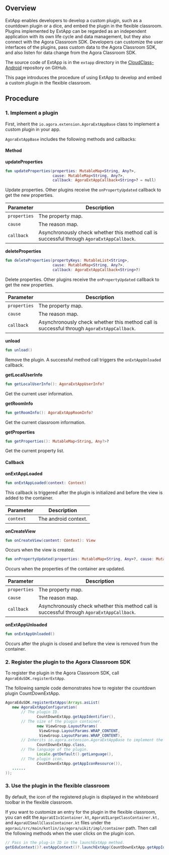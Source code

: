 ## Overview

ExtApp enables developers to develop a custom plugin, such as a countdown plugin or a dice, and embed the plugin in the flexible classroom. Plugins implemented by ExtApp can be regarded as an independent application with its own life cycle and data management, but they also connect with the Agora Classroom SDK. Developers can customize the user interfaces of the plugins, pass custom data to the Agora Classroom SDK, and also listen for data change from the Agora Classroom SDK. 

The source code of ExtApp is in the `extapp` directory in the [CloudClass-Android](https://github.com/AgoraIO-Community/CloudClass-Android) repository on GitHub.

This page introduces the procedure of using ExtApp to develop and embed a custom plugin in the flexible classroom.

## Procedure

### 1. Implement a plugin

First, inherit the `io.agora.extension.AgoraExtAppBase` class to implement a custom plugin in your app.

`AgoraExtAppBase` includes the following methods and callbacks:

#### Method

**updateProperties**

```kotlin
fun updateProperties(properties: MutableMap<String, Any?>,
                     cause: MutableMap<String, Any?>,
                     callback: AgoraExtAppCallback<String>? = null)
```

Update properties. Other plugins receive the `onPropertyUpdated` callback to get the new properties.

| Parameter | Description |
| ------------ | --------------------------------------------- |
| `properties` | The property map. |
| `cause` | The reason map. |
| `callback` | Asynchronously check whether this method call is successful through `AgoraExtAppCallback`. |

**deleteProperties**

```kotlin
fun deleteProperties(propertyKeys: MutableList<String>,
                     cause: MutableMap<String, Any?>,
                     callback: AgoraExtAppCallback<String>?)
```

Delete properties. Other plugins receive the `onPropertyUpdated` callback to get the new properties.

| Parameter | Description |
| ------------ | --------------------------------------------- |
| `properties` | The property map. |
| `cause` | The reason map. |
| `callback` | Asynchronously check whether this method call is successful through `AgoraExtAppCallback`. |

**unload**

```kotlin
fun unload()
```

Remove the plugin. A successful method call triggers the `onExtAppUnloaded` callback.

**getLocalUserInfo**

```kotlin
fun getLocalUserInfo(): AgoraExtAppUserInfo?
```

Get the current user information.

**getRoomInfo**

```kotlin
fun getRoomInfo(): AgoraExtAppRoomInfo?
```

Get the current classroom information.

**getProperties**

```kotlin
fun getProperties(): MutableMap<String, Any?>?
```

Get the current property list.

#### Callback

**onExtAppLoaded**

```kotlin
fun onExtAppLoaded(context: Context)
```

This callback is triggered after the plugin is initialized and before the view is added to the container.

| Parameter | Description |
| --------- | ---------------- |
| `context` | The android context. |

**onCreateView**

```kotlin
fun onCreateView(content: Context): View
```

Occurs when the view is created.

```kotlin
fun onPropertyUpdated(properties: MutableMap<String, Any>?, cause: MutableMap<String, Any?>?)
```

Occurs when the properties of the container are updated.

| Parameter | Description |
| ------------ | --------------------------------------------- |
| `properties` | The property map. |
| `cause` | The reason map. |
| `callback` | Asynchronously check whether this method call is successful through `AgoraExtAppCallback`. |

**onExtAppUnloaded**

```kotlin
fun onExtAppUnloaded()
```

Occurs after the plugin is closed and before the view is removed from the container.

### 2. Register the plugin to the Agora Classroom SDK

To register the plugin in the Agora Classroom SDK, call `AgoraEduSDK.registerExtApp`.

The following sample code demonstrates how to register the countdown plugin CountDownExtApp.

```java
AgoraEduSDK.registerExtApps(Arrays.asList(
   new AgoraExtAppConfiguration(
       // The plugin ID. 
              CountDownExtApp.getAppIdentifier(),
       // The size of the plugin container. 
              new ViewGroup.LayoutParams(
               ViewGroup.LayoutParams.WRAP_CONTENT,
               ViewGroup.LayoutParams.WRAP_CONTENT),
       // Inherits io.agora.extension.AgoraExtAppBase to implement the plugin 
              CountDownExtApp.class,
       // The language of the plugin. 
              Locale.getDefault().getLanguage(),
       // The plugin icon. 
              CountDownExtApp.getAppIconResource()),
   ......
));
```

### 3. Use the plugin in the flexible classroom

By default, the icon of the registered plugin is displayed in the whiteboard toolbar in the flexible classroom.

If you want to customize an entry for the plugin in the flexible classroom, you can edit the `AgoraUI1v1Container.kt`, `AgoraUILargeClassContainer.kt,` and `AgoraUISmallClassContainer.kt` files under the `agoraui/src/main/kotlin/io/agora/uikit/impl/container` path. Then call the following methods when the user clicks on the plugin icon.

```java
// Pass in the plug-in ID in the launchExtApp method. 
getEduContext()?.extAppContext()?.launchExtApp(CountDownExtApp.getAppIdentifier())
```
